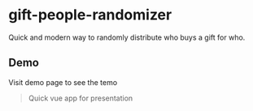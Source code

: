 # gift-people-randomizer
Quick and modern way to randomly distribute who buys a gift for who.

## Demo
Visit demo page to see the temo

> Quick vue app for presentation